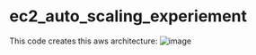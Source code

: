 # ec2_auto_scaling_experiement
This code creates this aws architecture:
![image](https://github.com/user-attachments/assets/63b69cc4-55e7-41b8-b99c-c364144255e5)
